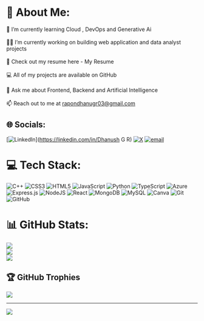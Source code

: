  # 💫 About Me:
 🌱 I’m currently learning Cloud , DevOps and Generative Ai<br><br>👨‍💻 I’m currently working on building web application and data analyst projects<br><br>📑 Check out my resume here - My Resume<br><br>💻 All of my projects are available on GitHub<br><br>💬 Ask me about Frontend, Backend and Artificial Intelligence<br><br>📫 Reach out to me at rapondhanugr03@gmail.com


## 🌐 Socials:
[![LinkedIn](https://img.shields.io/badge/LinkedIn-%230077B5.svg?logo=linkedin&logoColor=white)](https://linkedin.com/in/Dhanush G R) [![X](https://img.shields.io/badge/X-black.svg?logo=X&logoColor=white)](https://x.com/DhanushTrendzz) [![email](https://img.shields.io/badge/Email-D14836?logo=gmail&logoColor=white)](mailto:rapondhanugr03@gmail.com) 

# 💻 Tech Stack:
![C++](https://img.shields.io/badge/c++-%2300599C.svg?style=flat&logo=c%2B%2B&logoColor=white) ![CSS3](https://img.shields.io/badge/css3-%231572B6.svg?style=flat&logo=css3&logoColor=white) ![HTML5](https://img.shields.io/badge/html5-%23E34F26.svg?style=flat&logo=html5&logoColor=white) ![JavaScript](https://img.shields.io/badge/javascript-%23323330.svg?style=flat&logo=javascript&logoColor=%23F7DF1E) ![Python](https://img.shields.io/badge/python-3670A0?style=flat&logo=python&logoColor=ffdd54) ![TypeScript](https://img.shields.io/badge/typescript-%23007ACC.svg?style=flat&logo=typescript&logoColor=white) ![Azure](https://img.shields.io/badge/azure-%230072C6.svg?style=flat&logo=microsoftazure&logoColor=white) ![Express.js](https://img.shields.io/badge/express.js-%23404d59.svg?style=flat&logo=express&logoColor=%2361DAFB) ![NodeJS](https://img.shields.io/badge/node.js-6DA55F?style=flat&logo=node.js&logoColor=white) ![React](https://img.shields.io/badge/react-%2320232a.svg?style=flat&logo=react&logoColor=%2361DAFB) ![MongoDB](https://img.shields.io/badge/MongoDB-%234ea94b.svg?style=flat&logo=mongodb&logoColor=white) ![MySQL](https://img.shields.io/badge/mysql-4479A1.svg?style=flat&logo=mysql&logoColor=white) ![Canva](https://img.shields.io/badge/Canva-%2300C4CC.svg?style=flat&logo=Canva&logoColor=white) ![Git](https://img.shields.io/badge/git-%23F05033.svg?style=flat&logo=git&logoColor=white) ![GitHub](https://img.shields.io/badge/github-%23121011.svg?style=flat&logo=github&logoColor=white)
# 📊 GitHub Stats:
![](https://github-readme-stats.vercel.app/api?username=DhanushGR0603&theme=dark&hide_border=false&include_all_commits=true&count_private=false)<br/>
![](https://nirzak-streak-stats.vercel.app/?user=DhanushGR0603&theme=dark&hide_border=false)<br/>
![](https://github-readme-stats.vercel.app/api/top-langs/?username=DhanushGR0603&theme=dark&hide_border=false&include_all_commits=true&count_private=false&layout=compact)

## 🏆 GitHub Trophies
![](https://github-profile-trophy.vercel.app/?username=DhanushGR0603&theme=radical&no-frame=false&no-bg=true&margin-w=4)

---
[![](https://visitcount.itsvg.in/api?id=DhanushGR0603&icon=0&color=0)](https://visitcount.itsvg.in)

<!-- Proudly created with GPRM ( https://gprm.itsvg.in ) -->
